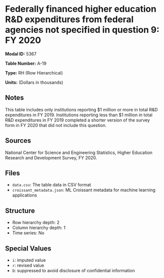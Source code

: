 # Federally financed higher education R&D expenditures from federal agencies not specified in question 9: FY 2020

**Modal ID:** 5367

**Table Number:** A-19

**Type:** RH (Row Hierarchical)

**Units:** (Dollars in thousands)

## Notes

This table includes only institutions reporting $1 million or more in total R&D expenditures in FY 2019. Institutions reporting less than $1 million in total R&D expenditures in FY 2019 completed a shorter version of the survey form in FY 2020 that did not include this question.

## Sources

National Center for Science and Engineering Statistics, Higher Education Research and Development Survey, FY 2020.

## Files

- `data.csv`: The table data in CSV format
- `croissant_metadata.json`: ML Croissant metadata for machine learning applications

## Structure

- Row hierarchy depth: 2
- Column hierarchy depth: 1
- Time series: No

## Special Values

- `i`: imputed value
- `r`: revised value
- `D`: suppressed to avoid disclosure of confidential information
